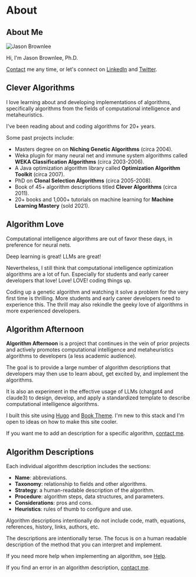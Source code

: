 # About

## About Me

![Jason Brownlee](/jasonbrownlee.jpg)

Hi, I'm Jason Brownlee, Ph.D.

[Contact](/contact/) me any time, or let's connect on [LinkedIn](https://www.linkedin.com/in/jasonbrownlee) and [Twitter](https://twitter.com/jason2brownlee).


## Clever Algorithms

I love learning about and developing implementations of algorithms, specifically algorithms from the fields of computational intelligence and metaheuristics.

I've been reading about and coding algorithms for 20+ years.

Some past projects include:

* Masters degree on on **Niching Genetic Algorithms** (circa 2004).
* Weka plugin for many neural net and immune system algorithms called **WEKA Classification Algorithms** (circa 2003-2006).
* A Java optimization algorithm library called **Optimization Algorithm Toolkit** (circa 2007).
* PhD on **Clonal Selection Algorithms** (circa 2005-2008).
* Book of 45+ algorithm descriptions titled **Clever Algorithms** (circa 2011).
* 20+ books and 1,000+ tutorials on machine learning for **Machine Learning Mastery** (sold 2021).

## Algorithm Love
Computational intelligence algorithms are out of favor these days, in preference for neural nets.

Deep learning is great! LLMs are great!

Nevertheless, I still think that computational intelligence optimization algorithms are a lot of fun. Especially for students and early career developers that love! Love! LOVE! coding things up.

Coding up a genetic algorithm and watching it solve a problem for the very first time is thrilling. More students and early career developers need to experience this. The thrill may also rekindle the geeky love of algorithms in more experienced developers.

## Algorithm Afternoon

**Algorithm Afternoon** is a project that continues in the vein of prior projects and actively promotes computational intelligence and metaheuristics algorithms to developers (a less academic audience).

The goal is to provide a large number of algorithm descriptions that developers may then use to learn about, get excited by, and implement the algorithms.

It is also an experiment in the effective usage of LLMs (chatgpt4 and claude3) to design, develop, and apply a standardized template to describe computational intelligence algorithms.

I built this site using [Hugo](https://gohugo.io/) and [Book Theme](https://themes.gohugo.io/themes/hugo-book/). I'm new to this stack and I'm open to ideas on how to make this site cooler.

If you want me to add an description for a specific algorithm, [contact me](/contact).

## Algorithm Descriptions

Each individual algorithm description includes the sections:

- **Name**: abbreviations.
- **Taxonomy**: relationship to fields and other algorithms.
- **Strategy**: a human-readable description of the algorithm.
- **Procedure**: algorithm steps, data structures, and parameters.
- **Considerations**: pros and cons.
- **Heuristics**: rules of thumb to configure and use.

Algorithm descriptions intentionally do not include code, math, equations, references, history, links, authors, etc.

The descriptions are intentionally terse. The focus is on a human readable description of the method that you can interpret and implement.

If you need more help when implementing an algorithm, see [Help](/help).

If you find an error in an algorithm description, [contact me](/contact).
